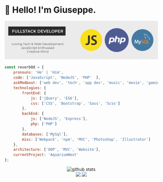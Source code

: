 # :wave: Hello! I'm Giuseppe.

<img src="https://github.com/ReverbOD/ReverbOD/blob/master/gh-header-image.png"/>

<p>
</p>

```javascript
const reverbOd = {
    pronouns: 'He' | 'Him',
    code: ['JavaScript', 'NodeJS', 'PHP'  ],
    askMeAbout: ['web dev', 'tech', 'app dev', 'music', 'movie', 'gaming'],
    technologies: {
        frontEnd: {
            js: ['jQuery', 'ES6'],
            css: ['CSS', 'Bootstrap', 'Sass', 'Scss']
        },
        backEnd: {
            js: ['NodeJS', 'Express'],
            php: ['PHP']
        },
        databases: ['MySql'],
        misc: ['Webpack', 'npm', 'MVC', 'Photoshop', 'Illustrator']
    },
    architecture: ['OOP', 'MVC', 'Website'],
    currentProject: 'AquariumNext'
};
```
<p  align="center">
  <img src="https://raw.githubusercontent.com/reverb6821/reverb6821/master/nord_dark/0-profile-details.svg" alt="github stats"></br>
  <img src="https://raw.githubusercontent.com/mmphego/mmphego/master/profile-summary-card-output/default/1-repos-per-language.svg">
  <img src="https://raw.githubusercontent.com/mmphego/mmphego/master/profile-summary-card-output/default/2-most-commit-language.svg"></br>
</p>

<!--
**ReverbOD/ReverbOD** is a ✨ _special_ ✨ repository because its `README.md` (this file) appears on your GitHub profile.

Here are some ideas to get you started:

- 🔭 I’m currently working on ...
- 🌱 I’m currently learning ...
- 👯 I’m looking to collaborate on ...
- 🤔 I’m looking for help with ...
- 💬 Ask me about ...
- 📫 How to reach me: ...
- 😄 Pronouns: ...
- ⚡ Fun fact: ...
-->
